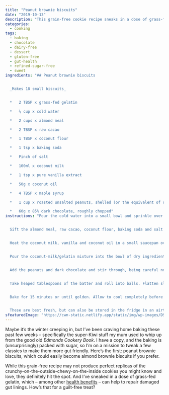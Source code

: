 ```yaml
---
title: "Peanut brownie biscuits"
date: "2019-10-13"
description: "This grain-free cookie recipe sneaks in a dose of grass-fed gelatin, which can help to repair damaged gut linings. How’s that for a guilt-free treat?"
categories: 
  - cooking
tags: 
  - baking
  - chocolate
  - dairy-free
  - dessert
  - gluten-free
  - gut-health
  - refined-sugar-free
  - sweet
ingredients: "## Peanut brownie biscuits


  _Makes 18 small biscuits_


  *   2 TBSP x grass-fed gelatin

  *   ¼ cup x cold water

  *   2 cups x almond meal

  *   2 TBSP x raw cacao

  *   1 TBSP x coconut flour

  *   1 tsp x baking soda

  *   Pinch of salt

  *   100ml x coconut milk

  *   1 tsp x pure vanilla extract

  *   50g x coconut oil

  *   4 TBSP x maple syrup

  *   1 cup x roasted unsalted peanuts, shelled (or the equivalent of roughly chopped almonds if you prefer)

  *   60g x 85% dark chocolate, roughly chopped"
instructions: "Pour the cold water into a small bowl and sprinkle over the gelatin. Stir to combine, making sure to remove any lumps as you go, and let sit for around 5 minutes until it sets.


  Sift the almond meal, raw cacao, coconut flour, baking soda and salt into a large bowl. Stir to combine.


  Heat the coconut milk, vanilla and coconut oil in a small saucepan over a medium heat until the oil dissolves. Remove from the heat and stir in the gelatin until it dissolves, then add the honey and mix to combine.


  Pour the coconut-milk/gelatin mixture into the bowl of dry ingredients and gently mix until smooth.


  Add the peanuts and dark chocolate and stir through, being careful not to over-mix. Allow the batter to sit for around 10 minutes until it thickens up.


  Take heaped tablespoons of the batter and roll into balls. Flatten slightly with a fork and place on a lightly greased baking tray, or a tray with a sheet of baking paper.


  Bake for 15 minutes or until golden. Allow to cool completely before serving.


  These are best fresh, but can also be stored in the fridge in an airtight container for up to a week."
sfeaturedImage: "https://cwn-static.netlify.app/static/img/wp-images/DSC_0375-1-sml.jpg"
---
```


Maybe it’s the winter creeping in, but I’ve been craving home baking these past few weeks – specifically the super-Kiwi stuff my mum used to whip up from the good old _Edmonds Cookery Book_. I have a copy, and the baking is (unsurprisingly) packed with sugar, so I’m on a mission to tweak a few classics to make them more gut friendly. Here’s the first: peanut brownie biscuits, which could easily become almond brownie biscuits if you prefer.

While this grain-free recipe may not produce perfect replicas of the crunchy-on-the-outside-chewy-on-the-inside cookies you might know and love, they definitely hit the spot. And I’ve sneaked in a dose of grass-fed gelatin, which – among other [health benefits](https://cookingwithnothing.com/chocolate-and-cardamom-gummy-squares/) – can help to repair damaged gut linings. How’s that for a guilt-free treat?
